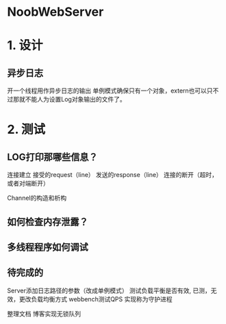 # NoobWebServer

# 1. 设计
## 异步日志
开一个线程用作异步日志的输出
单例模式确保只有一个对象，extern也可以只不过那就不能人为设置Log对象输出的文件了。


# 2. 测试
## LOG打印那哪些信息？
连接建立
接受的request（line）
发送的response（line）
连接的断开（超时，或者对端断开）

Channel的构造和析构

## 如何检查内存泄露？

## 多线程程序如何调试

## 待完成的
Server添加日志路径的参数（改成单例模式）
测试负载平衡是否有效, 已测，无效，更改负载均衡方式
webbench测试QPS
实现称为守护进程

整理文档
博客实现无锁队列

